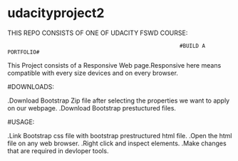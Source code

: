 # udacityproject2
THIS REPO CONSISTS OF ONE OF UDACITY FSWD COURSE:

                                                          #BUILD A PORTFOLIO#

This Project consists of a Responsive Web page.Responsive here means compatible with every size devices and on every browser.

#DOWNLOADS:
  
  .Download Bootstrap Zip file after selecting the properties we want to apply on our webpage.
  .Download Bootstrap prestuctured files.
  
#USAGE:

  .Link Bootstrap css file with bootstrap prestructured html file.
  .Open the html file on any web browser.
  .Right click and inspect elements.
.Make changes that are required in devloper tools.
